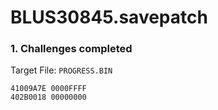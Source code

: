 # BLUS30845.savepatch

### 1. Challenges completed

Target File: `PROGRESS.BIN`

```
41009A7E 0000FFFF
402B0018 00000000
```

